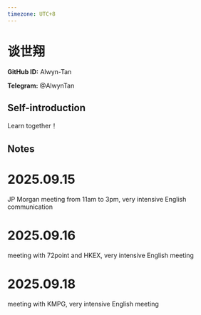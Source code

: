 ```yaml
---
timezone: UTC+8
---
```


# 谈世翔

**GitHub ID:** Alwyn-Tan

**Telegram:** @AlwynTan

## Self-introduction

Learn together！

## Notes
<!-- Content_START -->
# 2025.09.15
<!-- DAILY_CHECKIN_2025-09-15_START -->
JP Morgan meeting from 11am to 3pm, very intensive English communication
<!-- DAILY_CHECKIN_2025-09-15_END -->


# 2025.09.16
<!-- DAILY_CHECKIN_2025-09-16_START -->
meeting with 72point and HKEX, very intensive English meeting
<!-- DAILY_CHECKIN_2025-09-16_END -->


# 2025.09.18
<!-- DAILY_CHECKIN_2025-09-18_START -->
meeting with KMPG, very intensive English meeting
<!-- DAILY_CHECKIN_2025-09-18_END -->
<!-- Content_END -->
